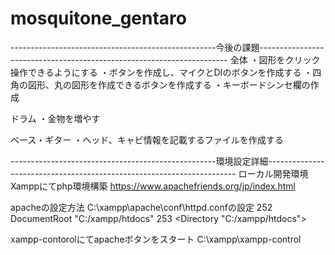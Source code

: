# mosquitone_gentaro

---------------------------------------------------今後の課題----------------------------------------------------------------------
全体
・図形をクリック操作できるようにする
・ボタンを作成し、マイクとDIのボタンを作成する
・四角の図形、丸の図形を作成できるボタンを作成する
・キーボードシンセ欄の作成

ドラム
・金物を増やす

ベース・ギター
・ヘッド、キャビ情報を記載するファイルを作成する

---------------------------------------------------環境設定詳細----------------------------------------------------------------------
ローカル開発環境
Xamppにてphp環境構築
https://www.apachefriends.org/jp/index.html

apacheの設定方法
C:\xampp\apache\conf\httpd.confの設定
252 DocumentRoot "C:/xampp/htdocs"
253 <Directory "C:/xampp/htdocs">

xampp-contorolにてapacheボタンをスタート
C:\xampp\xampp-control




